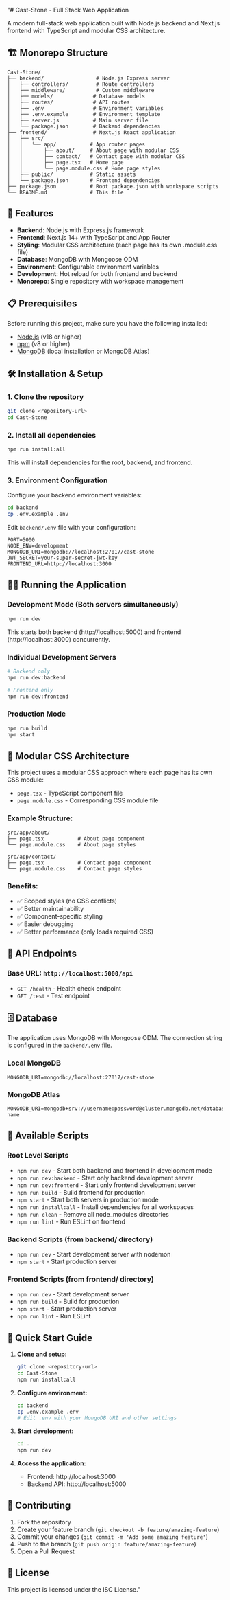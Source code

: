 "# Cast-Stone - Full Stack Web Application

A modern full-stack web application built with Node.js backend and Next.js frontend with TypeScript and modular CSS architecture.

## 🏗️ Monorepo Structure

```
Cast-Stone/
├── backend/                 # Node.js Express server
│   ├── controllers/         # Route controllers
│   ├── middleware/          # Custom middleware
│   ├── models/             # Database models
│   ├── routes/             # API routes
│   ├── .env                # Environment variables
│   ├── .env.example        # Environment template
│   ├── server.js           # Main server file
│   └── package.json        # Backend dependencies
├── frontend/               # Next.js React application
│   ├── src/
│   │   └── app/           # App router pages
│   │       ├── about/     # About page with modular CSS
│   │       ├── contact/   # Contact page with modular CSS
│   │       ├── page.tsx   # Home page
│   │       └── page.module.css # Home page styles
│   ├── public/            # Static assets
│   └── package.json       # Frontend dependencies
├── package.json           # Root package.json with workspace scripts
└── README.md              # This file
```

## 🚀 Features

- **Backend**: Node.js with Express.js framework
- **Frontend**: Next.js 14+ with TypeScript and App Router
- **Styling**: Modular CSS architecture (each page has its own .module.css file)
- **Database**: MongoDB with Mongoose ODM
- **Environment**: Configurable environment variables
- **Development**: Hot reload for both frontend and backend
- **Monorepo**: Single repository with workspace management

## 📋 Prerequisites

Before running this project, make sure you have the following installed:

- [Node.js](https://nodejs.org/) (v18 or higher)
- [npm](https://www.npmjs.com/) (v8 or higher)
- [MongoDB](https://www.mongodb.com/) (local installation or MongoDB Atlas)

## 🛠️ Installation & Setup

### 1. Clone the repository
```bash
git clone <repository-url>
cd Cast-Stone
```

### 2. Install all dependencies
```bash
npm run install:all
```
This will install dependencies for the root, backend, and frontend.

### 3. Environment Configuration
Configure your backend environment variables:
```bash
cd backend
cp .env.example .env
```

Edit `backend/.env` file with your configuration:
```env
PORT=5000
NODE_ENV=development
MONGODB_URI=mongodb://localhost:27017/cast-stone
JWT_SECRET=your-super-secret-jwt-key
FRONTEND_URL=http://localhost:3000
```

## 🏃‍♂️ Running the Application

### Development Mode (Both servers simultaneously)
```bash
npm run dev
```
This starts both backend (http://localhost:5000) and frontend (http://localhost:3000) concurrently.

### Individual Development Servers
```bash
# Backend only
npm run dev:backend

# Frontend only
npm run dev:frontend
```

### Production Mode
```bash
npm run build
npm start
```

## 🎨 Modular CSS Architecture

This project uses a modular CSS approach where each page has its own CSS module:

- `page.tsx` - TypeScript component file
- `page.module.css` - Corresponding CSS module file

### Example Structure:
```
src/app/about/
├── page.tsx           # About page component
└── page.module.css    # About page styles

src/app/contact/
├── page.tsx           # Contact page component
└── page.module.css    # Contact page styles
```

### Benefits:
- ✅ Scoped styles (no CSS conflicts)
- ✅ Better maintainability
- ✅ Component-specific styling
- ✅ Easier debugging
- ✅ Better performance (only loads required CSS)

## 📡 API Endpoints

### Base URL: `http://localhost:5000/api`

- `GET /health` - Health check endpoint
- `GET /test` - Test endpoint

## 🗄️ Database

The application uses MongoDB with Mongoose ODM. The connection string is configured in the `backend/.env` file.

### Local MongoDB
```env
MONGODB_URI=mongodb://localhost:27017/cast-stone
```

### MongoDB Atlas
```env
MONGODB_URI=mongodb+srv://username:password@cluster.mongodb.net/database-name
```

## 🔧 Available Scripts

### Root Level Scripts
- `npm run dev` - Start both backend and frontend in development mode
- `npm run dev:backend` - Start only backend development server
- `npm run dev:frontend` - Start only frontend development server
- `npm run build` - Build frontend for production
- `npm start` - Start both servers in production mode
- `npm run install:all` - Install dependencies for all workspaces
- `npm run clean` - Remove all node_modules directories
- `npm run lint` - Run ESLint on frontend

### Backend Scripts (from backend/ directory)
- `npm run dev` - Start development server with nodemon
- `npm start` - Start production server

### Frontend Scripts (from frontend/ directory)
- `npm run dev` - Start development server
- `npm run build` - Build for production
- `npm start` - Start production server
- `npm run lint` - Run ESLint

## 🚀 Quick Start Guide

1. **Clone and setup:**
   ```bash
   git clone <repository-url>
   cd Cast-Stone
   npm run install:all
   ```

2. **Configure environment:**
   ```bash
   cd backend
   cp .env.example .env
   # Edit .env with your MongoDB URI and other settings
   ```

3. **Start development:**
   ```bash
   cd ..
   npm run dev
   ```

4. **Access the application:**
   - Frontend: http://localhost:3000
   - Backend API: http://localhost:5000

## 🤝 Contributing

1. Fork the repository
2. Create your feature branch (`git checkout -b feature/amazing-feature`)
3. Commit your changes (`git commit -m 'Add some amazing feature'`)
4. Push to the branch (`git push origin feature/amazing-feature`)
5. Open a Pull Request

## 📝 License

This project is licensed under the ISC License."
